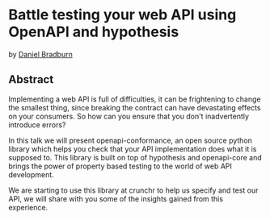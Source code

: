 Battle testing your web API using OpenAPI and hypothesis
========================================================

by [Daniel Bradburn](https://github.com/danielbradburn)

Abstract
--------

Implementing a web API is full of difficulties, it can be 
frightening to change the smallest thing, since breaking the contract
can have devastating effects on your consumers. So how can you ensure 
that you don't inadvertently introduce errors?

In this talk we will present openapi-conformance, an open source python 
library which helps you check that your API implementation does what it 
is supposed to. This library is built on top of hypothesis and 
openapi-core and brings the power of property based testing to the world
of web API development.

We are starting to use this library at crunchr to help us specify and 
test our API, we will share with you some of the insights gained from 
this experience. 
